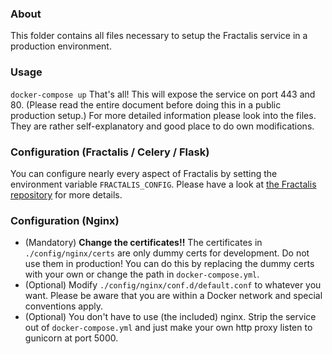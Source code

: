 ### About
This folder contains all files necessary to setup the Fractalis service in a production environment.

### Usage
`docker-compose up` That's all! This will expose the service on port 443 and 80. (Please read the entire document before doing this in a public production setup.)
For more detailed information please look into the files. They are rather self-explanatory and good place to do own modifications.

### Configuration (Fractalis / Celery / Flask)
You can configure nearly every aspect of Fractalis by setting the environment variable `FRACTALIS_CONFIG`.
Please have a look at [the Fractalis repository](https://git-r3lab.uni.lu/Fractalis/fractalis) for more details.

### Configuration (Nginx)
- (Mandatory) **Change the certificates!!** The certificates in `./config/nginx/certs` are only dummy certs for development. Do not use them in production! You can do this by replacing the dummy certs with your own or change the path in `docker-compose.yml`.
- (Optional) Modify `./config/nginx/conf.d/default.conf` to whatever you want. Please be aware that you are within a Docker network and special conventions apply.
- (Optional) You don't have to use (the included) nginx. Strip the service out of `docker-compose.yml` and just make your own http proxy listen to gunicorn at port 5000.
